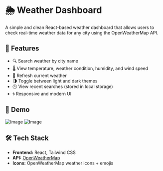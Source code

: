# 🌦️ Weather Dashboard

A simple and clean React-based weather dashboard that allows users to check real-time weather data for any city using the OpenWeatherMap API.

## 🚀 Features

- 🔍 Search weather by city name
- 🌡️ View temperature, weather condition, humidity, and wind speed
- 🔄 Refresh current weather
- 🌗 Toggle between light and dark themes
- 🕓 View recent searches (stored in local storage)
- 🌀 Responsive and modern UI

## 📸 Demo

![Image](https://github.com/user-attachments/assets/c768c2af-50ba-4fd8-98fd-414d08574f1a)
![Image](https://github.com/user-attachments/assets/c5e09fd2-43fc-40a6-8919-1b74f877bdcf)

## 🛠️ Tech Stack

- **Frontend:** React, Tailwind CSS
- **API:** [OpenWeatherMap](https://openweathermap.org/current)
- **Icons:** OpenWeatherMap weather icons + emojis
